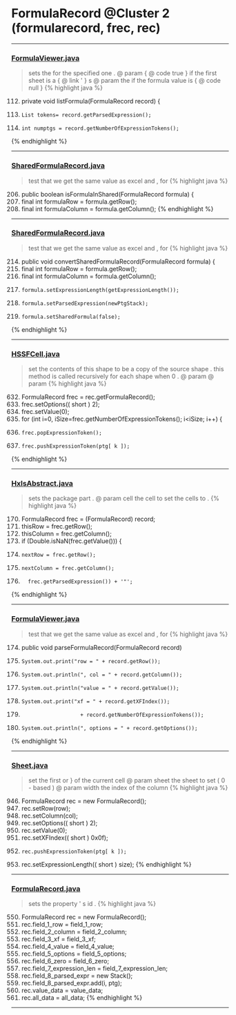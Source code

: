 # FormulaRecord @Cluster 2 (formularecord, frec, rec)

***

### [FormulaViewer.java](https://searchcode.com/codesearch/view/15642597/)
> sets the for the specified one . @ param { @ code true } if the first sheet is a { @ link ' } s @ param the if the formula value is { @ code null } 
{% highlight java %}
112. private void listFormula(FormulaRecord record) {
114.     List tokens= record.getParsedExpression();
115.     int numptgs = record.getNumberOfExpressionTokens();
{% endhighlight %}

***

### [SharedFormulaRecord.java](https://searchcode.com/codesearch/view/15642473/)
> test that we get the same value as excel and , for 
{% highlight java %}
206. public boolean isFormulaInShared(FormulaRecord formula) {
207.   final int formulaRow = formula.getRow();
208.   final int formulaColumn = formula.getColumn();
{% endhighlight %}

***

### [SharedFormulaRecord.java](https://searchcode.com/codesearch/view/15642473/)
> test that we get the same value as excel and , for 
{% highlight java %}
214. public void convertSharedFormulaRecord(FormulaRecord formula) {
216.   final int formulaRow = formula.getRow();
217.   final int formulaColumn = formula.getColumn();
219.     formula.setExpressionLength(getExpressionLength());
276.     formula.setParsedExpression(newPtgStack);
278.     formula.setSharedFormula(false);
{% endhighlight %}

***

### [HSSFCell.java](https://searchcode.com/codesearch/view/15642303/)
> set the contents of this shape to be a copy of the source shape . this method is called recursively for each shape when 0 . @ param @ param 
{% highlight java %}
632. FormulaRecord frec = rec.getFormulaRecord();
633. frec.setOptions(( short ) 2);
634. frec.setValue(0);
644. for (int i=0, iSize=frec.getNumberOfExpressionTokens(); i<iSize; i++) {
645.     frec.popExpressionToken();
651.     frec.pushExpressionToken(ptg[ k ]);
{% endhighlight %}

***

### [HxlsAbstract.java](https://searchcode.com/codesearch/view/68613461/)
> sets the package part . @ param cell the cell to set the cells to . 
{% highlight java %}
170. FormulaRecord frec = (FormulaRecord) record;
172. thisRow = frec.getRow();
173. thisColumn = frec.getColumn();
176.   if (Double.isNaN(frec.getValue())) {
180.     nextRow = frec.getRow();
181.     nextColumn = frec.getColumn();
187.       frec.getParsedExpression()) + '"';
{% endhighlight %}

***

### [FormulaViewer.java](https://searchcode.com/codesearch/view/15642597/)
> test that we get the same value as excel and , for 
{% highlight java %}
174. public void parseFormulaRecord(FormulaRecord record)
177.     System.out.print("row = " + record.getRow());
178.     System.out.println(", col = " + record.getColumn());
179.     System.out.println("value = " + record.getValue());
180.     System.out.print("xf = " + record.getXFIndex());
182.                        + record.getNumberOfExpressionTokens());
183.     System.out.println(", options = " + record.getOptions());
{% endhighlight %}

***

### [Sheet.java](https://searchcode.com/codesearch/view/15642365/)
> set the first or } of the current cell @ param sheet the sheet to set ( 0 - based ) @ param width the index of the column 
{% highlight java %}
946. FormulaRecord rec = new FormulaRecord();
948. rec.setRow(row);
949. rec.setColumn(col);
950. rec.setOptions(( short ) 2);
951. rec.setValue(0);
952. rec.setXFIndex(( short ) 0x0f);
961.     rec.pushExpressionToken(ptg[ k ]);
963. rec.setExpressionLength(( short ) size);
{% endhighlight %}

***

### [FormulaRecord.java](https://searchcode.com/codesearch/view/15642396/)
> sets the property ' s id . 
{% highlight java %}
550. FormulaRecord rec = new FormulaRecord();
551. rec.field_1_row = field_1_row;
552. rec.field_2_column = field_2_column;
553. rec.field_3_xf = field_3_xf;
554. rec.field_4_value = field_4_value;
555. rec.field_5_options = field_5_options;
556. rec.field_6_zero = field_6_zero;
557. rec.field_7_expression_len = field_7_expression_len;
558. rec.field_8_parsed_expr = new Stack();
564.   rec.field_8_parsed_expr.add(i, ptg);
566. rec.value_data = value_data;
567. rec.all_data = all_data;
{% endhighlight %}

***

